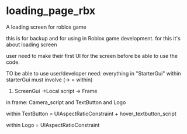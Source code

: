 # loading_page_rbx
A loading screen for roblox game

this is for backup and for using in Roblox game development.
for this
it's about loading screen

user need to make their first UI for the screen before be able to use the code.

TO be able to use
user/developer need:
everything in "StarterGui"
within starterGui must involve
(-> = within)
1. ScreenGui ->Local script -> Frame

in frame: Camera_script and TextButton and Logo

within TextButton = UIAspectRatioConstraint + hover_textbutton_script

within Logo = UIAspectRatioConstraint


